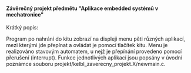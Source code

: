 #### Závěrečný projekt předmětu "Aplikace embedded systémů v mechatronice"

Krátký popis:

Program po nahrání do kitu zobrazí na displeji menu pěti různých aplikací, mezi kterými jde přepínat a ovládat je pomocí tlačítek kitu. Menu je realizováno stavovým automatem, u nejž je přepínání provedeno pomocí přerušení (interrupt). Funkce jednotlivých aplikací jsou popsány v úvodní poznámce souboru projekt/kelbl_zaverecny_projekt.X/newmain.c.
